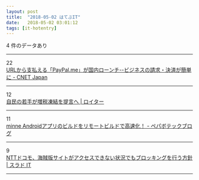 ```yaml
---
layout: post
title:  "2018-05-02 はてぶIT"
date:   2018-05-02 03:01:12
tags: [it-hotentry]
---
```

4 件のデータあり

<hr><div class="row">
<div class="col-1"><span class="badge badge-pill badge-success h2">22</span></div>
<div class="col-11"><a href='https://japan.cnet.com/article/35118491/' target='_blank'>URLから支払える「PayPal.me」が国内ローンチ--ビジネスの請求・決済が簡単に - CNET Japan</a></div>
</div>
<hr>
<div class="row">
<div class="col-1"><span class="badge badge-pill badge-success h2">12</span></div>
<div class="col-11"><a href='https://jp.reuters.com/article/idJP2018050101002100' target='_blank'>自民の若手が増税凍結を提言へ | ロイター</a></div>
</div>
<hr>
<div class="row">
<div class="col-1"><span class="badge badge-pill badge-success h2">11</span></div>
<div class="col-11"><a href='https://tech.pepabo.com/2018/05/01/remote-build-for-android/' target='_blank'>minne Androidアプリのビルドをリモートビルドで高速化！ - ペパボテックブログ</a></div>
</div>
<hr>
<div class="row">
<div class="col-1"><span class="badge badge-pill badge-success h2">9</span></div>
<div class="col-11"><a href='https://it.srad.jp/story/18/05/01/0817223/' target='_blank'>NTTドコモ、海賊版サイトがアクセスできない状況でもブロッキングを行う方針 | スラド IT</a></div>
</div>
<hr>

